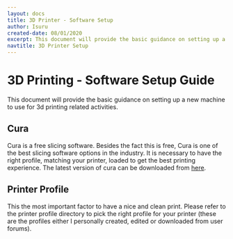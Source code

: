 ```yaml
---
layout: docs
title: 3D Printer - Software Setup
author: Isuru
created-date: 08/01/2020
excerpt: This document will provide the basic guidance on setting up a new machine to use for 3d printing related activities.
navtitle: 3D Printer Setup
---
```


# 3D Printing - Software Setup Guide
This document will provide the basic guidance on setting up a new machine to use for 3d printing related activities.

## Cura
Cura is a free slicing software. Besides the fact this is free, Cura is one of the best slicing software options in the industry. It is necessary to have the right profile, matching your printer, loaded to get the best printing experience. The latest version of cura can be downloaded from [here](https://ultimaker.com/software/ultimaker-cura).

## Printer Profile
This the most important factor to have a nice and clean print. Please refer to the printer profile directory to pick the right profile for your printer (these are the profiles either I personally created, edited or downloaded from user forums).
